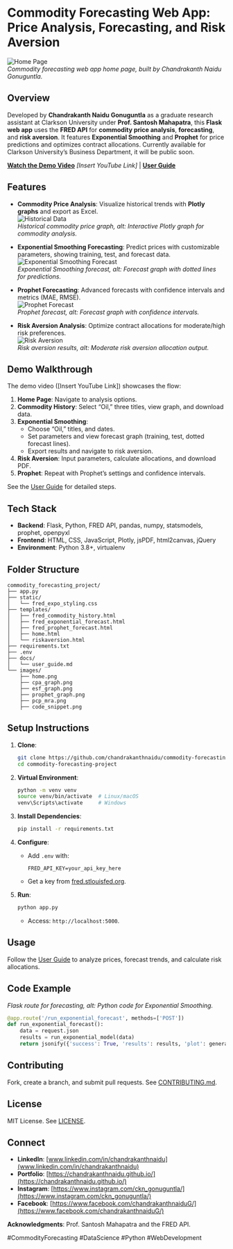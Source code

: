 # Commodity Forecasting Web App: Price Analysis, Forecasting, and Risk Aversion

![Home Page](images/home.png)  
*Commodity forecasting web app home page, built by Chandrakanth Naidu Gonuguntla.*

## Overview

Developed by **Chandrakanth Naidu Gonuguntla** as a graduate research assistant at Clarkson University under **Prof. Santosh Mahapatra**, this **Flask web app** uses the **FRED API** for **commodity price analysis**, **forecasting**, and **risk aversion**. It features **Exponential Smoothing** and **Prophet** for price predictions and optimizes contract allocations. Currently available for Clarkson University’s Business Department, it will be public soon.

**[Watch the Demo Video](#)** *[Insert YouTube Link]* | **[User Guide](docs/user_guide.md)**

## Features

- **Commodity Price Analysis**: Visualize historical trends with **Plotly graphs** and export as Excel.  
  ![Historical Data](images/cpa_graph.png)  
  *Historical commodity price graph, alt: Interactive Plotly graph for commodity analysis.*

- **Exponential Smoothing Forecasting**: Predict prices with customizable parameters, showing training, test, and forecast data.  
  ![Exponential Smoothing Forecast](images/esf_graph.png)  
  *Exponential Smoothing forecast, alt: Forecast graph with dotted lines for predictions.*

- **Prophet Forecasting**: Advanced forecasts with confidence intervals and metrics (MAE, RMSE).  
  ![Prophet Forecast](images/prophet_graph.png)  
  *Prophet forecast, alt: Forecast graph with confidence intervals.*

- **Risk Aversion Analysis**: Optimize contract allocations for moderate/high risk preferences.  
  ![Risk Aversion](images/pcp_mra.png)  
  *Risk aversion results, alt: Moderate risk aversion allocation output.*

## Demo Walkthrough

The demo video ([Insert YouTube Link]) showcases the flow:
1. **Home Page**: Navigate to analysis options.
2. **Commodity History**: Select “Oil,” three titles, view graph, and download data.
3. **Exponential Smoothing**:
   - Choose “Oil,” titles, and dates.
   - Set parameters and view forecast graph (training, test, dotted forecast lines).
   - Export results and navigate to risk aversion.
4. **Risk Aversion**: Input parameters, calculate allocations, and download PDF.
5. **Prophet**: Repeat with Prophet’s settings and confidence intervals.

See the [User Guide](docs/user_guide.md) for detailed steps.

## Tech Stack

- **Backend**: Flask, Python, FRED API, pandas, numpy, statsmodels, prophet, openpyxl
- **Frontend**: HTML, CSS, JavaScript, Plotly, jsPDF, html2canvas, jQuery
- **Environment**: Python 3.8+, virtualenv

## Folder Structure

```
commodity_forecasting_project/
├── app.py
├── static/
│   └── fred_expo_styling.css
├── templates/
│   ├── fred_commodity_history.html
│   ├── fred_exponential_forecast.html
│   ├── fred_prophet_forecast.html
│   ├── home.html
│   └── riskaversion.html
├── requirements.txt
├── .env
├── docs/
│   └── user_guide.md
└── images/
    ├── home.png
    ├── cpa_graph.png
    ├── esf_graph.png
    ├── prophet_graph.png
    ├── pcp_mra.png
    ├── code_snippet.png
```

## Setup Instructions

1. **Clone**:
   ```bash
   git clone https://github.com/chandrakanthnaidu/commodity-forecasting-project.git
   cd commodity-forecasting-project
   ```

2. **Virtual Environment**:
   ```bash
   python -m venv venv
   source venv/bin/activate  # Linux/macOS
   venv\Scripts\activate     # Windows
   ```

3. **Install Dependencies**:
   ```bash
   pip install -r requirements.txt
   ```

4. **Configure**:
   - Add `.env` with:
     ```
     FRED_API_KEY=your_api_key_here
     ```
   - Get a key from [fred.stlouisfed.org](https://fred.stlouisfed.org/).

5. **Run**:
   ```bash
   python app.py
   ```
   - Access: `http://localhost:5000`.

## Usage

Follow the [User Guide](docs/user_guide.md) to analyze prices, forecast trends, and calculate risk allocations.

## Code Example  
*Flask route for forecasting, alt: Python code for Exponential Smoothing.*

```python
@app.route('/run_exponential_forecast', methods=['POST'])
def run_exponential_forecast():
    data = request.json
    results = run_exponential_model(data)
    return jsonify({'success': True, 'results': results, 'plot': generate_plot_json(results)})
```

## Contributing

Fork, create a branch, and submit pull requests. See [CONTRIBUTING.md](CONTRIBUTING.md).

## License

MIT License. See [LICENSE](LICENSE).

## Connect

- **LinkedIn**: [www.linkedin.com/in/chandrakanthnaidu](www.linkedin.com/in/chandrakanthnaidu)
- **Portfolio**: [https://chandrakanthnaidu.github.io/](https://chandrakanthnaidu.github.io/)
- **Instagram**: [https://www.instagram.com/ckn_gonuguntla/](https://www.instagram.com/ckn_gonuguntla/)
- **Facebook**: [https://www.facebook.com/chandrakanthnaiduG/](https://www.facebook.com/chandrakanthnaiduG/)

**Acknowledgments**: Prof. Santosh Mahapatra and the FRED API.

#CommodityForecasting #DataScience #Python #WebDevelopment
